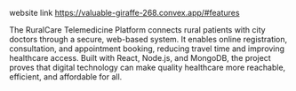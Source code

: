 website link https://valuable-giraffe-268.convex.app/#features

The RuralCare Telemedicine Platform connects rural patients with city doctors through a secure, web-based system. It enables online registration, consultation, and appointment booking, reducing travel time and improving healthcare access. Built with React, Node.js, and MongoDB, the project proves that digital technology can make quality healthcare more reachable, efficient, and affordable for all.